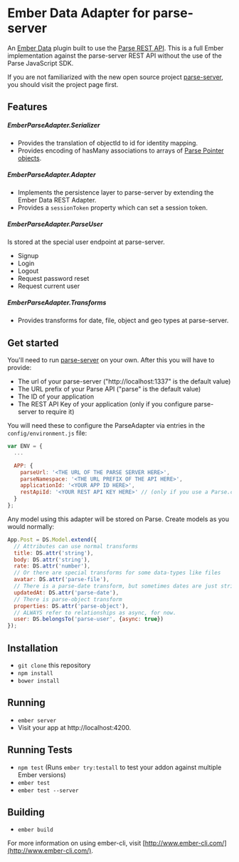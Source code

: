 # Ember Data Adapter for parse-server

An [Ember Data](https://github.com/emberjs/data) plugin built to use the [Parse REST API](http://parseplatform.github.io/docs/rest/guide/). This is a full Ember implementation against the parse-server REST API without the use of the Parse JavaScript SDK.

If you are not familiarized with the new open source project [parse-server](https://github.com/ParsePlatform/parse-server), you should visit the project page first.

## Features

##### EmberParseAdapter.Serializer

* Provides the translation of objectId to id for identity mapping.
* Provides encoding of hasMany associations to arrays of [Parse Pointer objects](http://parseplatform.github.io/docs/rest/guide/#arrays).

##### EmberParseAdapter.Adapter

* Implements the persistence layer to parse-server by extending the Ember Data REST Adapter.
* Provides a `sessionToken` property which can set a session token.

##### EmberParseAdapter.ParseUser

Is stored at the special user endpoint at parse-server.

* Signup
* Login
* Logout
* Request password reset
* Request current user

##### EmberParseAdapter.Transforms

* Provides transforms for date, file, object and geo types at parse-server.

## Get started

You'll need to run [parse-server](https://github.com/ParsePlatform/parse-server) on your own. After this you will have to provide:

* The url of your parse-server ("http://localhost:1337" is the default value)
* The URL prefix of your Parse API ("parse" is the default value)
* The ID of your application
* The REST API Key of your application (only if you configure parse-server to require it)

You will need these to configure the ParseAdapter via entries in the `config/environment.js` file:

```javascript
var ENV = {
  ...

  APP: {
    parseUrl: '<THE URL OF THE PARSE SERVER HERE>',
    parseNamespace: '<THE URL PREFIX OF THE API HERE>',
    applicationId: '<YOUR APP ID HERE>',
    restApiId: '<YOUR REST API KEY HERE>' // (only if you use a Parse.com account)
  }
};
```

Any model using this adapter will be stored on Parse. Create models
as you would normally:

```javascript
App.Post = DS.Model.extend({
  // Attributes can use normal transforms
  title: DS.attr('string'),
  body: DS.attr('string'),
  rate: DS.attr('number'),
  // Or there are special transforms for some data-types like files
  avatar: DS.attr('parse-file'),
  // There is a parse-date transform, but sometimes dates are just strings
  updatedAt: DS.attr('parse-date'),
  // There is parse-object transform
  properties: DS.attr('parse-object'),
  // ALWAYS refer to relationships as async, for now.
  user: DS.belongsTo('parse-user', {async: true})
});
```

## Installation

* `git clone` this repository
* `npm install`
* `bower install`

## Running

* `ember server`
* Visit your app at http://localhost:4200.

## Running Tests

* `npm test` (Runs `ember try:testall` to test your addon against multiple Ember versions)
* `ember test`
* `ember test --server`

## Building

* `ember build`

For more information on using ember-cli, visit [http://www.ember-cli.com/](http://www.ember-cli.com/).
